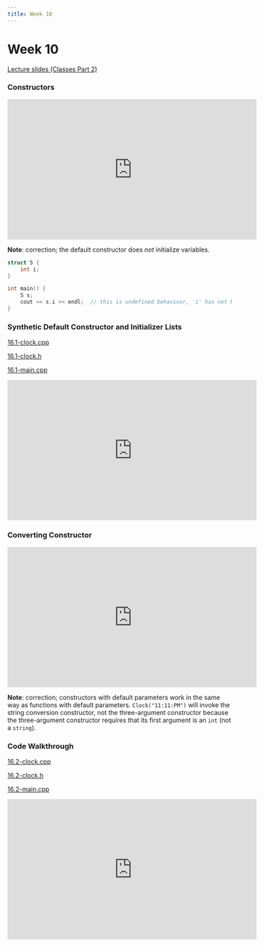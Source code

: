```yaml
---
title: Week 10
---
```



# Week 10

[Lecture slides (Classes Part 2)](https://docs.google.com/presentation/d/1PfZqsP_MKAbGhYNzW_awN_9YSy7i7ZO-D_Za3e3FbNE/edit?usp=sharing)

### Constructors

<div align="center">
<iframe width="560" height="315" src="https://www.youtube.com/embed/SbW_2g6DH20" frameborder="0" allow="accelerometer; autoplay; clipboard-write; encrypted-media; gyroscope; picture-in-picture" allowfullscreen></iframe>
</div>

**Note**: correction; the default constructor does *not* initialize variables.

```c++
struct S {
    int i;
}

int main() {
    S s;
    cout << s.i << endl;  // this is undefined behaviour, 'i' has not been initialized
}
```

### Synthetic Default Constructor and Initializer Lists

[16.1-clock.cpp](week10/16.1-clock.cpp)

[16.1-clock.h](week10/16.1-clock.h)

[16.1-main.cpp](week10/16.1-main.cpp)

<div align="center">
<iframe width="560" height="315" src="https://www.youtube.com/embed/4PFaSl2tLhY" frameborder="0" allow="accelerometer; autoplay; clipboard-write; encrypted-media; gyroscope; picture-in-picture" allowfullscreen></iframe>
</div>

### Converting Constructor

<div align="center">
<iframe width="560" height="315" src="https://www.youtube.com/embed/sJ6u9XP9Y_4" frameborder="0" allow="accelerometer; autoplay; clipboard-write; encrypted-media; gyroscope; picture-in-picture" allowfullscreen></iframe>
</div>

**Note**: correction; constructors with default parameters work in the same way as functions with default parameters. `Clock("11:11:PM")` will invoke the string conversion constructor, not the three-argument constructor because the three-argument constructor requires that its first argument is an `int` (not a `string`).

### Code Walkthrough

[16.2-clock.cpp](week10/16.2-clock.cpp)

[16.2-clock.h](week10/16.2-clock.h)

[16.2-main.cpp](week10/16.2-main.cpp)

<div align="center">
<iframe width="560" height="315" src="https://www.youtube.com/embed/lnT8fZXtdAQ" frameborder="0" allow="accelerometer; autoplay; clipboard-write; encrypted-media; gyroscope; picture-in-picture" allowfullscreen></iframe>
</div>